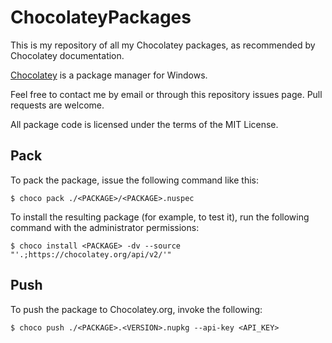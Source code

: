 ChocolateyPackages
==================
This is my repository of all my Chocolatey packages, as recommended by Chocolatey documentation.

[Chocolatey](https://chocolatey.org/) is a package manager for Windows.

Feel free to contact me by email or through this repository issues page. Pull requests are welcome.

All package code is licensed under the terms of the MIT License.

Pack
----

To pack the package, issue the following command like this:

```console
$ choco pack ./<PACKAGE>/<PACKAGE>.nuspec
```

To install the resulting package (for example, to test it), run the following
command with the administrator permissions:

```console
$ choco install <PACKAGE> -dv --source "'.;https://chocolatey.org/api/v2/'"
```

Push
----

To push the package to Chocolatey.org, invoke the following:

```console
$ choco push ./<PACKAGE>.<VERSION>.nupkg --api-key <API_KEY>
```
